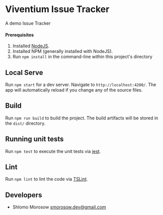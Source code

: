 # Viventium Issue Tracker
A demo Issue Tracker

#### Prerequisites
1. Installed [NodeJS](https://nodejs.org/en/download/).
2. Installed NPM (generally installed with NodeJS).
3. Run `npm install` in the command-line within this project's directory

## Local Serve
Run `npm start` for a dev server. Navigate to `http://localhost:4200/`. The app will automatically reload if you change any of the source files.

## Build
Run `npm run build` to build the project. The build artifacts will be stored in the `dist/` directory.

## Running unit tests
Run `npm test` to execute the unit tests via [jest](https://jestjs.io/).

## Lint
Run `npm lint` to lint the code via [TSLint](https://palantir.github.io/tslint/).

## Developers
- Shlomo Morosow <smorosow.dev@gmail.com>
